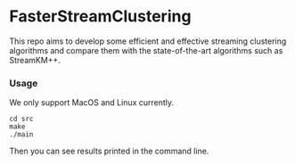 # FasterStreamClustering
This repo aims to develop some efficient and effective streaming clustering algorithms and compare them with the state-of-the-art algorithms such as StreamKM++.

### Usage
We only support MacOS and Linux currently.
```
cd src
make
./main
```
Then you can see results printed in the command line.
